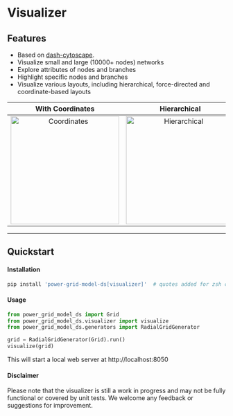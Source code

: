 <!--
SPDX-FileCopyrightText: Contributors to the Power Grid Model project <powergridmodel@lfenergy.org>

SPDX-License-Identifier: MPL-2.0
-->

# Visualizer

## Features

- Based on [dash-cytoscape](https://github.com/plotly/dash-cytoscape).
- Visualize small and large (10000+ nodes) networks 
- Explore attributes of nodes and branches
- Highlight specific nodes and branches
- Visualize various layouts, including hierarchical, force-directed and coordinate-based layouts

With Coordinates    | Hierarchical | Force-Directed
:------------------:|:------------:|:-------------:
<img width="250" alt="Coordinates" src="https://github.com/user-attachments/assets/6f991cb1-08b4-4c4b-8adc-eed36f58db40" /> | <img width="250" alt="Hierarchical" src="https://github.com/user-attachments/assets/0cf5684d-fb7c-4920-92b8-1e49bc827a92" />      |   <img width="250" alt="Force-Directed" src="https://github.com/user-attachments/assets/f0167ded-ceb4-4a31-a91e-e029dd6d7f13" />

----- 
## Quickstart
#### Installation
```bash
pip install 'power-grid-model-ds[visualizer]'  # quotes added for zsh compatibility
```

#### Usage
```python
from power_grid_model_ds import Grid
from power_grid_model_ds.visualizer import visualize
from power_grid_model_ds.generators import RadialGridGenerator

grid = RadialGridGenerator(Grid).run()
visualize(grid)
```
This will start a local web server at http://localhost:8050

#### Disclaimer
Please note that the visualizer is still a work in progress and may not be fully functional or covered by unit tests.
We welcome any feedback or suggestions for improvement.
